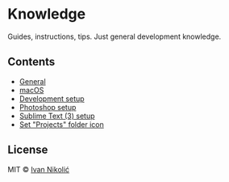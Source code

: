 # Knowledge

Guides, instructions, tips. Just general development knowledge.

## Contents

* [General](general/README.md)
* [macOS](macos/README.md)
* [Development setup](development/README.md)
* [Photoshop setup](photoshop/README.md)
* [Sublime Text (3) setup](https://github.com/niksy/st-settings/blob/master/README.md)
* [Set "Projects" folder icon](projects-folder-icon/README.md)

## License

MIT © [Ivan Nikolić](http://ivannikolic.com)
